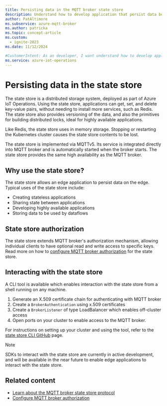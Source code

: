 ```yaml
---
title: Persisting data in the MQTT broker state store
description: Understand how to develop application that persist data between sessions using the state store.
author: PatAltimore
ms.subservice: azure-mqtt-broker
ms.author: patricka
ms.topic: concept-article
ms.custom:
  - ignite-2023
ms.date: 11/12/2024

#CustomerIntent: As an developer, I want understand how to develop application that persist data between sessions using the state store.
ms.service: azure-iot-operations
---
```


# Persisting data in the state store

The state store is a distributed storage system, deployed as part of Azure IoT Operations. Using the state store, applications can get, set, and delete key-value pairs, without needing to install more services, such as Redis. The state store also provides versioning of the data, and also the primitives for building distributed locks, ideal for highly available applications.

Like Redis, the state store uses in memory storage. Stopping or restarting the Kubernetes cluster causes the state store contents to be lost.

The state store is implemented via MQTTv5. Its service is integrated directly into MQTT broker and is automatically started when the broker starts. The state store provides the same high availability as the MQTT broker.

## Why use the state store?

The state store allows an edge application to persist data on the edge. Typical uses of the state store include:

* Creating stateless applications
* Sharing state between applications
* Developing highly available applications
* Storing data to be used by dataflows

## State store authorization

The state store extends MQTT broker's authorization mechanism, allowing individual clients to have optional read and write access to specific keys. Read more on how to [configure MQTT broker authorization](../manage-mqtt-broker/howto-configure-authorization.md) for the state store.

## Interacting with the state store

A CLI tool is available which enables interaction with the state store from a shell running on any machine. 

1. Generate an X.509 certificate chain for authenticating with MQTT broker
1. Create a `BrokerAuthentication` using x.509 certificates
1. Create a `BrokerListener` of type LoadBalancer which enables off-cluster access
1. Open ports on your cluster to enable access to the MQTT broker.

For instructions on setting up your cluster and using the tool, refer to the [state store CLI GitHub](https://github.com/Azure-Samples/explore-iot-operations/tree/main/tools/state-store-cli) page.

> [!NOTE]
> SDKs to interact with the state store are currently in active development, and will be available in the near future to enable edge applications to interact with the state store.

## Related content

* [Learn about the MQTT broker state store protocol](concept-about-state-store-protocol.md)
* [Configure MQTT broker authorization](../manage-mqtt-broker/howto-configure-authorization.md)
